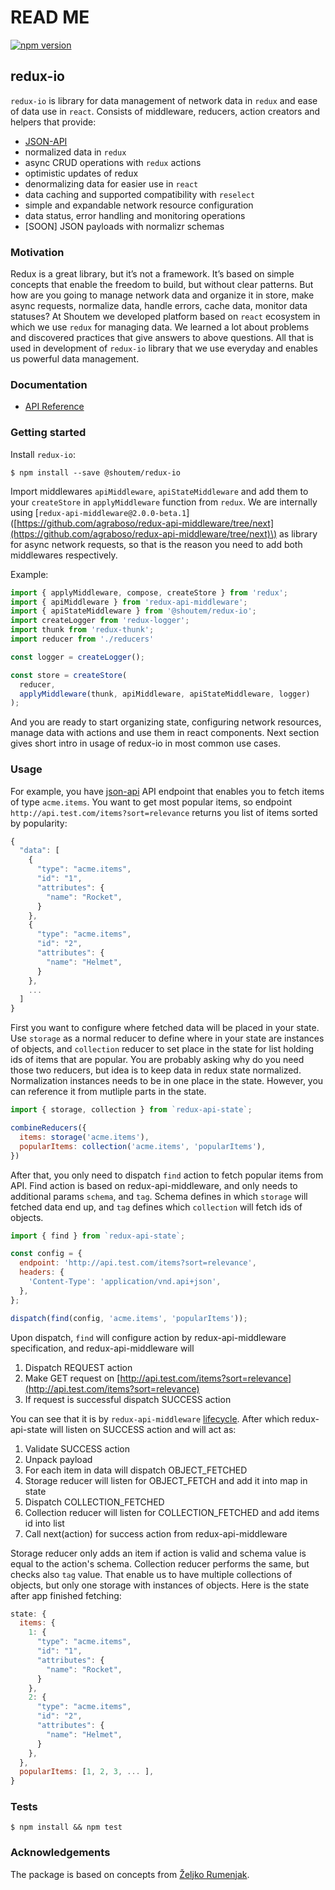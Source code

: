 # READ ME

[![npm version](https://badge.fury.io/js/%40shoutem%2Fredux-io.svg)](https://badge.fury.io/js/%40shoutem%2Fredux-io)

## redux-io

`redux-io` is library for data management of network data in `redux` and ease of data use in `react`. Consists of middleware, reducers, action creators and helpers that provide:

* [JSON-API](http://jsonapi.org/)
* normalized data in `redux`
* async CRUD operations with `redux` actions
* optimistic updates of redux
* denormalizing data for easier use in `react`
* data caching and supported compatibility with `reselect`
* simple and expandable network resource configuration
* data status, error handling and monitoring operations
* \[SOON\] JSON payloads with normalizr schemas

### Motivation

Redux is a great library, but it’s not a framework. It’s based on simple concepts that enable the freedom to build, but without clear patterns. But how are you going to manage network data and organize it in store, make async requests, normalize data, handle errors, cache data, monitor data statuses? At Shoutem we developed platform based on `react` ecosystem in which we use `redux` for managing data. We learned a lot about problems and discovered practices that give answers to above questions. All that is used in development of `redux-io` library that we use everyday and enables us powerful data management.

### Documentation

* [API Reference](https://github.com/shoutem/redux-io/tree/develop/docs/api)

### Getting started

Install `redux-io`:

```text
$ npm install --save @shoutem/redux-io
```

Import middlewares `apiMiddleware`, `apiStateMiddleware` and add them to your `createStore` in `applyMiddleware` function from `redux`. We are internally using \[`redux-api-middleware@2.0.0-beta.1`\] \([https://github.com/agraboso/redux-api-middleware/tree/next](https://github.com/agraboso/redux-api-middleware/tree/next)\) as library for async network requests, so that is the reason you need to add both middlewares respectively.

Example:

```javascript
import { applyMiddleware, compose, createStore } from 'redux';
import { apiMiddleware } from 'redux-api-middleware';
import { apiStateMiddleware } from '@shoutem/redux-io';
import createLogger from 'redux-logger';
import thunk from 'redux-thunk';
import reducer from './reducers'

const logger = createLogger();

const store = createStore(
  reducer,
  applyMiddleware(thunk, apiMiddleware, apiStateMiddleware, logger)
);
```

And you are ready to start organizing state, configuring network resources, manage data with actions and use them in react components. Next section gives short intro in usage of redux-io in most common use cases.

### Usage

For example, you have [json-api](http://jsonapi.org/) API endpoint that enables you to fetch items of type `acme.items`. You want to get most popular items, so endpoint `http://api.test.com/items?sort=relevance` returns you list of items sorted by popularity:

```javascript
{
  "data": [
    {
      "type": "acme.items",
      "id": "1",
      "attributes": {
        "name": "Rocket",
      }
    },
    {
      "type": "acme.items",
      "id": "2",
      "attributes": {
        "name": "Helmet",
      }
    },
    ...
  ]
}
```

First you want to configure where fetched data will be placed in your state. Use `storage` as a normal reducer to define where in your state are instances of objects, and `collection` reducer to set place in the state for list holding ids of items that are popular. You are probably asking why do you need those two reducers, but idea is to keep data in redux state normalized. Normalization instances needs to be in one place in the state. However, you can reference it from mutliple parts in the state.

```javascript
import { storage, collection } from `redux-api-state`;

combineReducers({
  items: storage('acme.items'),
  popularItems: collection('acme.items', 'popularItems'),
})
```

After that, you only need to dispatch `find` action to fetch popular items from API. Find action is based on redux-api-middleware, and only needs to additional params `schema`, and `tag`. Schema defines in which `storage` will fetched data end up, and `tag` defines which `collection` will fetch ids of objects.

```javascript
import { find } from `redux-api-state`;

const config = {
  endpoint: 'http://api.test.com/items?sort=relevance',
  headers: {
    'Content-Type': 'application/vnd.api+json',
  },
};

dispatch(find(config, 'acme.items', 'popularItems'));
```

Upon dispatch, `find` will configure action by redux-api-middleware specification, and redux-api-middleware will

1. Dispatch REQUEST action
2. Make GET request on [http://api.test.com/items?sort=relevance](http://api.test.com/items?sort=relevance)
3. If request is successful dispatch SUCCESS action

You can see that it is by `redux-api-middleware` [lifecycle](https://github.com/shoutem/redux-io/tree/d07e4568e1af7c2fd89072d223bed8fd407657dd/www.test.com). After which redux-api-state will listen on SUCCESS action and will act as:

1. Validate SUCCESS action
2. Unpack payload
3. For each item in data will dispatch OBJECT\_FETCHED
4. Storage reducer will listen for OBJECT\_FETCH and add it into map in state
5. Dispatch COLLECTION\_FETCHED
6. Collection reducer will listen for COLLECTION\_FETCHED and add items id into list
7. Call next\(action\) for success action from redux-api-middleware

Storage reducer only adds an item if action is valid and schema value is equal to the action's schema. Collection reducer performs the same, but checks also `tag` value. That enable us to have multiple collections of objects, but only one storage with instances of objects. Here is the state after app finished fetching:

```javascript
state: {
  items: {
    1: {
      "type": "acme.items",
      "id": "1",
      "attributes": {
        "name": "Rocket",
      }
    },
    2: {
      "type": "acme.items",
      "id": "2",
      "attributes": {
        "name": "Helmet",
      }
    },
  },
  popularItems: [1, 2, 3, ... ],
}
```

### Tests

```text
$ npm install && npm test
```

### Acknowledgements

The package is based on concepts from [Željko Rumenjak](https://github.com/zrumenjak).

